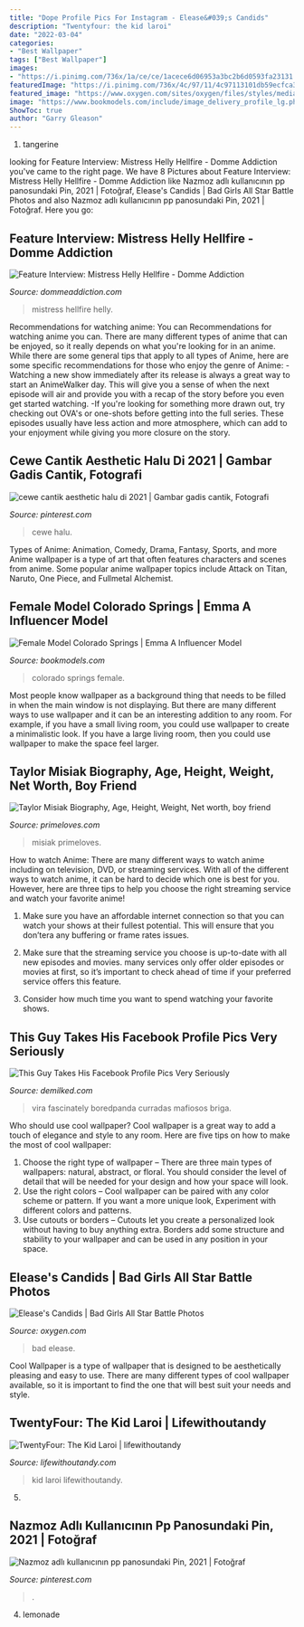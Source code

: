 ```yaml
---
title: "Dope Profile Pics For Instagram - Elease&#039;s Candids"
description: "Twentyfour: the kid laroi"
date: "2022-03-04"
categories:
- "Best Wallpaper"
tags: ["Best Wallpaper"]
images:
- "https://i.pinimg.com/736x/1a/ce/ce/1acece6d06953a3bc2b6d0593fa23131.jpg"
featuredImage: "https://i.pinimg.com/736x/4c/97/11/4c97113101db59ecfca3edc492f60ed7.jpg"
featured_image: "https://www.oxygen.com/sites/oxygen/files/styles/media-gallery-computer/public/legacy/3_107.jpg?itok=VbbE_0Vt"
image: "https://www.bookmodels.com/include/image_delivery_profile_lg.php?id=135423_LG_01.jpg"
ShowToc: true
author: "Garry Gleason"
---
```



1. tangerine 

	

		
looking for Feature Interview: Mistress Helly Hellfire - Domme Addiction you've came to the right page. We have 8 Pictures about Feature Interview: Mistress Helly Hellfire - Domme Addiction like Nazmoz adlı kullanıcının pp panosundaki Pin, 2021 | Fotoğraf, Elease&#039;s Candids | Bad Girls All Star Battle Photos and also Nazmoz adlı kullanıcının pp panosundaki Pin, 2021 | Fotoğraf. Here you go:
		
    
## Feature Interview: Mistress Helly Hellfire - Domme Addiction

<img loading=lazy src="https://dommeaddiction.com/wp-content/uploads/2015/12/0a15f6b4a0f2.jpeg" onerror="this.onerror=null;this.src='https://tse3.mm.bing.net/th?id=OIP.evKGPXTZgAg5ncCdTkWpcQHaLJ&amp;pid=15.1';" alt="Feature Interview: Mistress Helly Hellfire - Domme Addiction">

_Source: dommeaddiction.com_

>mistress hellfire helly. 

	

Recommendations for watching anime: You can
Recommendations for watching anime you can. There are many different types of anime that can be enjoyed, so it really depends on what you're looking for in an anime. While there are some general tips that apply to all types of Anime, here are some specific recommendations for those who enjoy the genre of Anime: 
-Watching a new show immediately after its release is always a great way to start an AnimeWalker day. This will give you a sense of when the next episode will air and provide you with a recap of the story before you even get started watching. 
-If you're looking for something more drawn out, try checking out OVA's or one-shots before getting into the full series. These episodes usually have less action and more atmosphere, which can add to your enjoyment while giving you more closure on the story.

    
## Cewe Cantik Aesthetic Halu Di 2021 | Gambar Gadis Cantik, Fotografi

<img loading=lazy src="https://i.pinimg.com/736x/4c/97/11/4c97113101db59ecfca3edc492f60ed7.jpg" onerror="this.onerror=null;this.src='https://tse3.mm.bing.net/th?id=OIP.s9WH3rn-wqNLQf89Vd7SCgHaNK&amp;pid=15.1';" alt="cewe cantik aesthetic halu di 2021 | Gambar gadis cantik, Fotografi">

_Source: pinterest.com_

>cewe halu. 

	

Types of Anime: Animation, Comedy, Drama, Fantasy, Sports, and more
Anime wallpaper is a type of art that often features characters and scenes from anime. Some popular anime wallpaper topics include Attack on Titan, Naruto, One Piece, and Fullmetal Alchemist.

    
## Female Model Colorado Springs | Emma A Influencer Model

<img loading=lazy src="https://www.bookmodels.com/include/image_delivery_profile_lg.php?id=135423_LG_01.jpg" onerror="this.onerror=null;this.src='https://tse2.mm.bing.net/th?id=OIP.V40Z_fbDTrOUZlrFVmJB1wHaKA&amp;pid=15.1';" alt="Female Model Colorado Springs | Emma A Influencer Model">

_Source: bookmodels.com_

>colorado springs female. 

	

Most people know wallpaper as a background thing that needs to be filled in when the main window is not displaying. But there are many different ways to use wallpaper and it can be an interesting addition to any room. For example, if you have a small living room, you could use wallpaper to create a minimalistic look. If you have a large living room, then you could use wallpaper to make the space feel larger.

    
## Taylor Misiak Biography, Age, Height, Weight, Net Worth, Boy Friend

<img loading=lazy src="https://primeloves.com/wp-content/uploads/2021/03/119773157_749968505851455_3471295523305019800_n-768x960.jpg" onerror="this.onerror=null;this.src='https://tse1.mm.bing.net/th?id=OIP.y-WwgjfDrCx901PyGtFtYAHaJQ&amp;pid=15.1';" alt="Taylor Misiak Biography, Age, Height, Weight, Net worth, boy friend">

_Source: primeloves.com_

>misiak primeloves. 

	

How to watch Anime: There are many different ways to watch anime including on television, DVD, or streaming services.
With all of the different ways to watch anime, it can be hard to decide which one is best for you. However, here are three tips to help you choose the right streaming service and watch your favorite anime!
1. Make sure you have an affordable internet connection so that you can watch your shows at their fullest potential. This will ensure that you don’tera any buffering or frame rates issues.

2. Make sure that the streaming service you choose is up-to-date with all new episodes and movies. many services only offer older episodes or movies at first, so it’s important to check ahead of time if your preferred service offers this feature.

3. Consider how much time you want to spend watching your favorite shows.

    
## This Guy Takes His Facebook Profile Pics Very Seriously

<img loading=lazy src="https://www.demilked.com/magazine/wp-content/uploads/2015/01/funny-photography-creative-facebook-profile-photos-33.jpg" onerror="this.onerror=null;this.src='https://tse3.mm.bing.net/th?id=OIP.K-4SmHsdW4bOhaf91Bl3bQHaFm&amp;pid=15.1';" alt="This Guy Takes His Facebook Profile Pics Very Seriously">

_Source: demilked.com_

>vira fascinately boredpanda curradas mafiosos briga. 

	

Who should use cool wallpaper?
Cool wallpaper is a great way to add a touch of elegance and style to any room. Here are five tips on how to make the most of cool wallpaper: 
1) Choose the right type of wallpaper – There are three main types of wallpapers: natural, abstract, or floral. You should consider the level of detail that will be needed for your design and how your space will look. 
2) Use the right colors – Cool wallpaper can be paired with any color scheme or pattern. If you want a more unique look, Experiment with different colors and patterns. 
3) Use cutouts or borders – Cutouts let you create a personalized look without having to buy anything extra. Borders add some structure and stability to your wallpaper and can be used in any position in your space.

    
## Elease&#039;s Candids | Bad Girls All Star Battle Photos

<img loading=lazy src="https://www.oxygen.com/sites/oxygen/files/styles/media-gallery-computer/public/legacy/3_107.jpg?itok=VbbE_0Vt" onerror="this.onerror=null;this.src='https://tse3.mm.bing.net/th?id=OIP.9OiM_-1SzcozntlHkY82bQHaHd&amp;pid=15.1';" alt="Elease&#039;s Candids | Bad Girls All Star Battle Photos">

_Source: oxygen.com_

>bad elease. 

	

Cool Wallpaper is a type of wallpaper that is designed to be aesthetically pleasing and easy to use. There are many different types of cool wallpaper available, so it is important to find the one that will best suit your needs and style.

    
## TwentyFour: The Kid Laroi | Lifewithoutandy

<img loading=lazy src="https://lifewithoutandy.com/wp-content/uploads/2018/09/LWA-6-4-1024x683.jpg" onerror="this.onerror=null;this.src='https://tse4.mm.bing.net/th?id=OIP.NIYeAQMjqYMjZFdtOGq0FwHaE8&amp;pid=15.1';" alt="TwentyFour: The Kid Laroi | lifewithoutandy">

_Source: lifewithoutandy.com_

>kid laroi lifewithoutandy. 

	

5.

    
## Nazmoz Adlı Kullanıcının Pp Panosundaki Pin, 2021 | Fotoğraf

<img loading=lazy src="https://i.pinimg.com/736x/1a/ce/ce/1acece6d06953a3bc2b6d0593fa23131.jpg" onerror="this.onerror=null;this.src='https://tse4.mm.bing.net/th?id=OIP.MLJs9UrJxB6gnFP29A1LRQHaJ5&amp;pid=15.1';" alt="Nazmoz adlı kullanıcının pp panosundaki Pin, 2021 | Fotoğraf">

_Source: pinterest.com_

>. 

	

4. lemonade 

